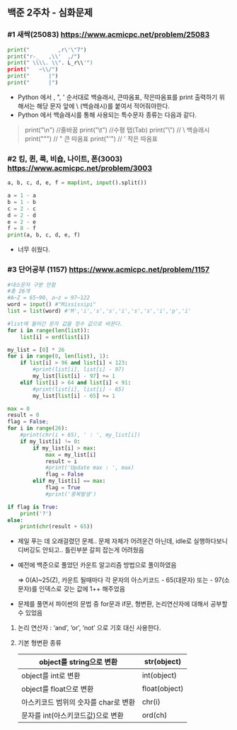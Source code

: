 ## 백준 2주차 - 심화문제
### #1 새싹(25083) https://www.acmicpc.net/problem/25083

```python
print("         ,r\'\"7")
print("r-_   ,\\'  ,/") 
print(" \\\\. \\". L_r\\'") 
print("   ~\\/")
print("      |")
print("      |")
```

- Python 에서 \, ", ' 순서대로 백슬래시, 큰따옴표, 작은따옴표를 print 출력하기 위해서는 해당 문자 앞에 \ (백슬래시)를 붙여서 적어줘야한다.
- Python 에서 백슬래시를 통해 사용되는 특수문자 종류는 다음과 같다.

> print("\n") //줄바꿈
print("\t") //수평 탭(Tab)
print("\\") // \ 백슬래시
print("\"") // " 큰 따옴표
print("\'") // ' 작은 따옴표
> 

### #2 **킹, 퀸, 룩, 비숍, 나이트, 폰(3003)** https://www.acmicpc.net/problem/3003

```python
a, b, c, d, e, f = map(int, input().split())

a = 1 - a
b = 1 - b
c = 2 - c
d = 2 - d
e = 2 - e
f = 8 - f
print(a, b, c, d, e, f)
```

- 너무 쉬웠다.

### #3 단어공부 (1157) https://www.acmicpc.net/problem/1157

```python
#대소문자 구분 안함
#총 26개
#A~Z = 65~90, a~z = 97~122
word = input() #"Mississipi"
list = list(word) #'M','i','s','s','i','s','s','i','p','i'

#list에 들어간 문자 값을 정수 값으로 바꾼다.
for i in range(len(list)):
    list[i] = ord(list[i])

my_list = [0] * 26
for i in range(0, len(list), 1):
    if list[i] > 96 and list[i] < 123:
        #print(list[i], list[i] - 97)
        my_list[list[i] - 97] += 1      
    elif list[i] > 64 and list[i] < 91:
        #print(list[i], list[i] - 65)
        my_list[list[i] - 65] += 1

max = 0
result = 0
flag = False;
for i in range(26):
    #print(chr(i + 65), ' : ', my_list[i])
    if my_list[i] != 0:
        if my_list[i] > max:
            max = my_list[i]
            result = i
            #print('Update max : ', max)
            flag = False
        elif my_list[i] == max:
            flag = True
            #print('중복발생')

if flag is True:
    print('?')
else:
    print(chr(result + 65))
```

- 제일 푸는 데 오래걸렸던 문제.. 문제 자체가 어려운건 아닌데, idle로 실행하다보니 디버깅도 안되고.. 틀린부분 갈피 잡는게 어려웠음
- 예전에 백준으로 풀었던 카운트 알고리즘 방법으로 풀이하였음
    
    ⇒ 0(A)~25(Z), 카운트 될때마다 각 문자의 아스키코드 - 65(대문자) 또는 - 97(소문자)를 인덱스로 갖는 값에 1++ 해주었음
    
- 문제를 풀면서 파이썬의 문법 중 for문과 if문, 형변환, 논리연산자에 대해서 공부할 수 있었음
1. 논리 연산자 : ‘and’, ‘or’, ‘not’ 으로 기호 대신 사용한다.
2. 기본 형변환 종류
    
    
    | object를 string으로 변환  | str(object) |
    | --- | --- |
    | object를 int로 변환 | int(object) |
    | object를 float으로 변환 | float(object) |
    | 아스키코드 범위의 숫자를 char로 변환 | chr(i) |
    | 문자를 int(아스키코드값)으로 변환 | ord(ch) |
